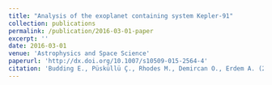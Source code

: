 ```yaml
---
title: "Analysis of the exoplanet containing system Kepler-91"
collection: publications
permalink: /publication/2016-03-01-paper
excerpt: ''
date: 2016-03-01
venue: 'Astrophysics and Space Science'
paperurl: 'http://dx.doi.org/10.1007/s10509-015-2564-4'
citation: 'Budding E., Püsküllü Ç., Rhodes M., Demircan O., Erdem A. (2016). &quot;Analysis of the exoplanet containing system Kepler-91&quot; <i>ApSS</i>. 361(17).'
---
```


<!-- This paper is about the number 1. The number 2 is left for future work.
[Download paper here](http://academicpages.github.io/files/paper1.pdf)
Recommended citation: Your Name, You. (2009). "Paper Title Number 1." <i>Journal 1</i>. 1(1).
-->
